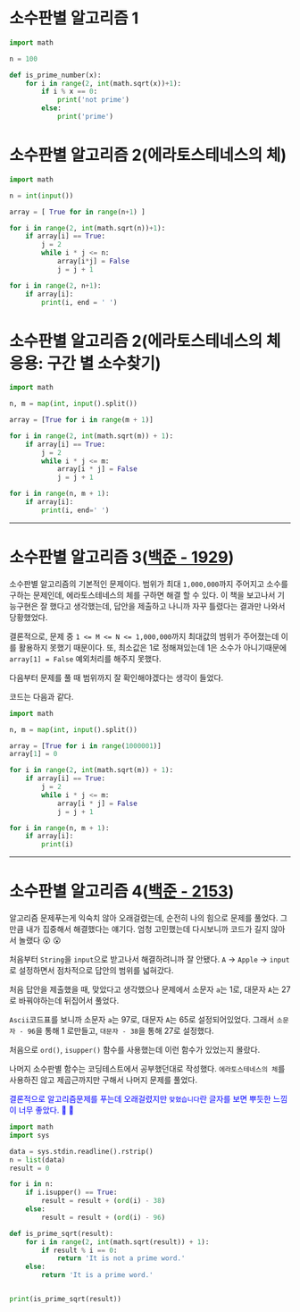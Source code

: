 # 소수판별 알고리즘 1

```python
import math

n = 100

def is_prime_number(x):
    for i in range(2, int(math.sqrt(x))+1):
        if i % x == 0:
            print('not prime')
        else:
            print('prime')
```

# 소수판별 알고리즘 2(에라토스테네스의 체)
```python
import math

n = int(input())

array = [ True for in range(n+1) ]

for i in range(2, int(math.sqrt(n))+1):
    if array[i] == True:
        j = 2
        while i * j <= n:
            array[i*j] = False
            j = j + 1

for i in range(2, n+1):
    if array[i]:
        print(i, end = ' ')
```

# 소수판별 알고리즘 2(에라토스테네스의 체 응용: 구간 별 소수찾기) 
```python
import math

n, m = map(int, input().split())

array = [True for i in range(m + 1)]

for i in range(2, int(math.sqrt(m)) + 1):
    if array[i] == True:
        j = 2
        while i * j <= m:
            array[i * j] = False
            j = j + 1

for i in range(n, m + 1):
    if array[i]:
        print(i, end=' ')
```
---

# 소수판별 알고리즘 3(<a href='https://www.acmicpc.net/problem/2153'>백준 - 1929</a>) 
소수판별 알고리즘의 기본적인 문제이다.
범위가 최대 `1,000,000`까지 주어지고 소수를 구하는 문제인데, 에라토스테네스의 체를 구하면 해결 할 수 있다.
이 책을 보고나서 기능구현은 잘 했다고 생각했는데, 답안을 제출하고 나니까 자꾸 틀렸다는 결과만 나와서 당황했었다.

결론적으로, 문제 중 `1 <= M <= N <= 1,000,000`까지 최대값의 범위가 주어졌는데 이를 활용하지 못했기 때문이다.
또, 최소값은 1로 정해져있는데 1은 소수가 아니기때문에 `array[1] = False` 예외처리를 해주지 못했다.

다음부터 문제를 풀 때 범위까지 잘 확인해야겠다는 생각이 들었다.

코드는 다음과 같다.
```python
import math

n, m = map(int, input().split())

array = [True for i in range(1000001)]
array[1] = 0

for i in range(2, int(math.sqrt(m)) + 1):
    if array[i] == True:
        j = 2
        while i * j <= m:
            array[i * j] = False
            j = j + 1

for i in range(n, m + 1):
    if array[i]:
        print(i)
```


---

# 소수판별 알고리즘 4(<a href='https://www.acmicpc.net/problem/2153'>백준 - 2153</a>) 
알고리즘 문제푸는게 익숙치 않아 오래걸렸는데, 순전히 나의 힘으로 문제를 풀었다.
그만큼 내가 집중해서 해결했다는 얘기다.
엄청 고민했는데 다시보니까 코드가 길지 않아서 놀랬다 😮 😮

처음부터 `String`을 `input`으로 받고나서 해결하려니까 잘 안됐다.
`A` -> `Apple` -> `input`로 설정하면서 점차적으로 답안의 범위를 넓혀갔다. 

처음 답안을 제출했을 때, 맞았다고 생각했으나
문제에서 소문자 `a`는 1로, 대문자 `A`는 27로 바꿔야하는데 뒤집어서 풀었다.

`Ascii`코드표를 보니까 소문자 `a`는 97로, 대문자 `A`는 65로 설정되어있었다.
그래서 `소문자 - 96`을 통해 1 로만들고, `대문자 - 38`을 통해 27로 설정했다.

처음으로 `ord()`, `isupper()` 함수를 사용했는데 이런 함수가 있었는지 몰랐다.

나머지 소수판별 함수는 코딩테스트에서 공부했던대로 작성했다.
`에라토스테네스의 체`를 사용하진 않고 제곱근까지만 구해서 나머지 문제를 풀었다.

<span style='color:blue'>결론적으로 알고리즘문제를 푸는데 오래걸렸지만 `맞혔습니다`란 글자를 보면 뿌듯한 느낌이 너무 좋았다. 🤩 🤩</span>

```python
import math
import sys

data = sys.stdin.readline().rstrip()
n = list(data)
result = 0

for i in n:
    if i.isupper() == True:
        result = result + (ord(i) - 38)
    else:
        result = result + (ord(i) - 96)

def is_prime_sqrt(result):
    for i in range(2, int(math.sqrt(result)) + 1):
        if result % i == 0:
            return 'It is not a prime word.'
    else:
        return 'It is a prime word.'


print(is_prime_sqrt(result))

```
